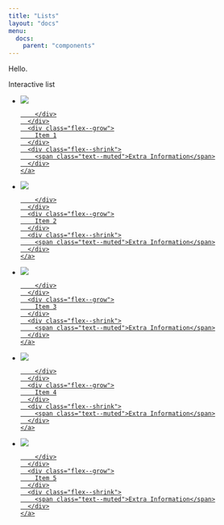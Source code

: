 ```yaml
---
title: "Lists"
layout: "docs"
menu:
  docs:
    parent: "components"
---
```


Hello.

Interactive list

<ul class="list list--interactive">
  <li>
    <a href="#" class="list--interactive__link">
      <div class="flex--shrink">
        <div class="avatar m-right--medium">
          <img src="http://i.pravatar.cc/48" />

        </div>
      </div>
      <div class="flex--grow">
        Item 1
      </div>
      <div class="flex--shrink">
        <span class="text--muted">Extra Information</span>
      </div>
    </a>
  </li>
  <li>
    <a href="#" class="list--interactive__link">
      <div class="flex--shrink">
        <div class="avatar m-right--medium">
          <img src="http://i.pravatar.cc/48" />

        </div>
      </div>
      <div class="flex--grow">
        Item 2
      </div>
      <div class="flex--shrink">
        <span class="text--muted">Extra Information</span>
      </div>
    </a>
  </li>
  <li>
    <a href="#" class="list--interactive__link">
      <div class="flex--shrink">
        <div class="avatar m-right--medium">
          <img src="http://i.pravatar.cc/48" />

        </div>
      </div>
      <div class="flex--grow">
        Item 3
      </div>
      <div class="flex--shrink">
        <span class="text--muted">Extra Information</span>
      </div>
    </a>
  </li>
  <li>
    <a href="#" class="list--interactive__link">
      <div class="flex--shrink">
        <div class="avatar m-right--medium">
          <img src="http://i.pravatar.cc/48" />

        </div>
      </div>
      <div class="flex--grow">
        Item 4
      </div>
      <div class="flex--shrink">
        <span class="text--muted">Extra Information</span>
      </div>
    </a>
  </li>
  <li>
    <a href="#" class="list--interactive__link">
      <div class="flex--shrink">
        <div class="avatar m-right--medium">
          <img src="http://i.pravatar.cc/48" />

        </div>
      </div>
      <div class="flex--grow">
        Item 5
      </div>
      <div class="flex--shrink">
        <span class="text--muted">Extra Information</span>
      </div>
    </a>
  </li>


</ul>
